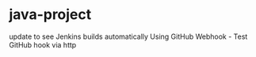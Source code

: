 # java-project
update to see Jenkins builds automatically
Using GitHub Webhook - Test GitHub hook via http
